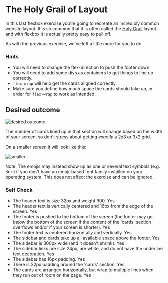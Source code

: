 # The Holy Grail of Layout

In this last flexbox exercise you're going to recreate an incredibly common website layout. It is so common that it is often called the [Holy Grail](https://www.google.com/search?q=holy+grail+layout&tbm=isch&sclient=img) layout... and with flexbox it is actually pretty easy to pull off.

As with the previous exercise, we've left a little more for you to do.

### Hints
- You will need to change the flex-direction to push the footer down.
- You will need to add some divs as containers to get things to line up correctly.
- `flex-wrap` will help get the cards aligned correctly.
-  Make sure you define how much space the cards should take up, in order for `flex-wrap` to work as intended.

## Desired outcome

![desired outcome](./desired-outcome.png)

The number of cards lined up in that section will change based on the width of your screen, so don't stress about getting _exactly_ a 2x3 or 3x2 grid.

On a smaller screen it will look like this:

![smaller](./desired-outcome-smaller.png)

Note: The emojis may instead show up as one or several text symbols (e.g. &#9734;&#9794;) if you don't have an emoji-based font family installed on your operating system. This does not affect the exercise and can be ignored.

### Self Check
- The header text is size 32px and weight 900. Yes 
- The header text is vertically centered and 16px from the edge of the screen. Yes 
- The footer is pushed to the bottom of the screen (the footer may go _below_ the bottom of the screen if the content of the 'cards' section overflows and/or if your screen is shorter). Yes 
- The footer text is centered horizontally and vertically. Yes 
- The sidebar and cards take up all available space above the footer. Yes 
- The sidebar is 300px wide (and it doesn't shrink). Yes 
- The sidebar links are size 24px, are white, and do not have the underline text decoration. Yes 
- The sidebar has 16px padding. Yes 
- There is 32px padding around the 'cards' section. Yes
- The cards are arranged horizontally, but wrap to multiple lines when they run out of room on the page. Yes 
